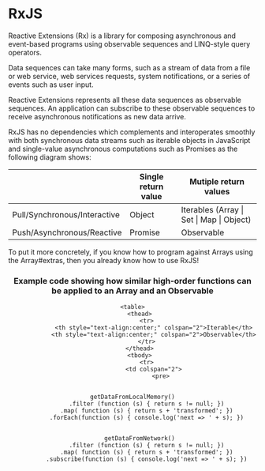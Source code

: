 # RxJS

Reactive Extensions (Rx) is a library for composing asynchronous and event-based programs using observable sequences and LINQ-style query operators.

Data sequences can take many forms, such as a stream of data from a file or web service, web services requests, system notifications, or a series of events such as user input.

Reactive Extensions represents all these data sequences as observable sequences. An application can subscribe to these observable sequences to receive asynchronous notifications as new data arrive.

RxJS has no dependencies which complements and interoperates smoothly with both synchronous data streams such as iterable objects in JavaScript and single-value asynchronous computations such as Promises as the following diagram shows:

<center>
    <table>
        <thead>
            <tr>
                <th></th>
                <th>Single return value</th>
                <th>Mutiple return values</th>
            </tr>
        </thead>
        <tbody>
            <tr>
              <td>Pull/Synchronous/Interactive</td>
              <td>Object</td>
              <td>Iterables (Array | Set | Map | Object)</td>
            </tr>
            <tr>
              <td>Push/Asynchronous/Reactive</td>
              <td>Promise</td>
              <td>Observable</td>
            </tr>
        </tbody>
    </table>
</center>

To put it more concretely, if you know how to program against Arrays using the Array#extras, then you already know how to use RxJS!

<center>
    <h3>Example code showing how similar high-order functions can be applied to an Array and an Observable</h3>

    <table>
        <thead>
            <tr>
                <th style="text-align:center;" colspan="2">Iterable</th>
                <th style="text-align:center;" colspan="2">Observable</th>
            </tr>
        </thead>
        <tbody>
            <tr>
                <td colspan="2">
                    <pre>
<code>
getDataFromLocalMemory()
        .filter (function (s) { return s != null; })
        .map( function (s) { return s + 'transformed'; })
        .forEach(function (s) { console.log('next => ' + s); })
</code>
                    </pre>
                </td>
                <td colspan="2">
                    <pre>
<code>
    getDataFromNetwork()
        .filter (function (s) { return s != null; })
        .map( function (s) { return s + 'transformed'; })
        .subscribe(function (s) { console.log('next => ' + s); })
</code>
                    </pre>
                </td>
            </tr>
        </tbody>
    </table>
</center>
